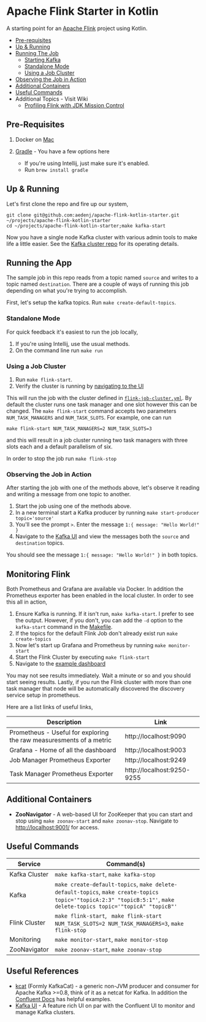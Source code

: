 Apache Flink Starter in Kotlin 
========================
A starting point for an [Apache Flink](https://ci.apache.org/projects/flink/flink-docs-master/) project using Kotlin.

<!-- toc-begin -->
* [Pre-requisites](#pre-requisites)
* [Up & Running](#up--running)
* [Running The Job](#running-the-job)
    * [Starting Kafka](#starting-kafka)
    * [Standalone Mode](#standalone-mode)
    * [Using a Job Cluster](#using-a-job-cluster)
* [Observing the Job in Action](#observing-the-job-in-action)
* [Additional Containers](#additional-containers)
* [Useful Commands](#useful-commands)
* Additional Topics - Visit Wiki 
  * [Profiling Flink with JDK Mission Control](https://github.com/aedenj/apache-flink-kotlin-starter/wiki/Additional-Topics#profiling-flink-with-jdk-mission-control)
<!-- toc-end -->
  
## Pre-Requisites

1. Docker on [Mac](https://download.docker.com/mac/stable/Docker.dmg)

1. [Gradle](https://gradle.org) - You have a few options here
    + If you're using Intellij, just make sure it's enabled.
    + Run `brew install gradle`

## Up & Running

Let's first clone the repo and fire up our system,

```
git clone git@github.com:aedenj/apache-flink-kotlin-starter.git ~/projects/apache-flink-kotlin-starter
cd ~/projects/apache-flink-kotlin-starter;make kafka-start 
```
Now you have a single node Kafka cluster with various admin tools to make life a little easier. See the [Kafka cluster repo](https://github.com/aedenj/kafka-cluster-starter) for its operating details.

## Running the App

The sample job in this repo reads from a topic named `source` and writes to a topic named `destination`.
There are a couple of ways of running this job depending on what you're trying to accomplish.

First, let's setup the kafka topics. Run `make create-default-topics`.

### Standalone Mode 

For quick feedback it's easiest to run the job locally,

1. If you're using Intellij, use the usual methods.
2. On the command line run `make run`

### Using a Job Cluster

1. Run `make flink-start`. 
2. Verify the cluster is running by [navigating to the UI](http://localhost:8081/)

This will run the job with the cluster defined in [`flink-job-cluster.yml`](https://github.com/aedenj/apache-flink-kotlin-starter/blob/main/docker/flink-job-cluster.yml). 
By default the cluster runs one task manager and one slot however this can be changed. The `make flink-start` 
command accepts two parameters `NUM_TASK_MANAGERS` and `NUM_TASK_SLOTS`. For example, one can run

```
make flink-start NUM_TASK_MANAGERS=2 NUM_TASK_SLOTS=3 
```

and this will result in a job cluster running two task managers with three slots each and a default parallelism of six.

In order to stop the job run `make flink-stop`

### Observing the Job in Action

After starting the job with one of the methods above, let's observe it reading and writing a message from one topic to another.

1. Start the job using one of the methods above.
2. In a new terminal start a Kafka producer by running `make start-producer topic='source'`
3. You'll see the prompt `>`. Enter the message `1:{ message: "Hello World!" }`
4. Navigate to the [Kafka UI](http://localhost:8001/) and view the messages both the `source` and `destination` topics. 

You should see the message `1:{ message: "Hello World!" }` in both topics.

## Monitoring Flink

Both Prometheus and Grafana are available via Docker. In addition the Prometheus exporter has been enabled in the 
local cluster. In order to see this all in action,

1. Ensure Kafka is running. If it isn't run, `make kafka-start`. I prefer to see the output. However, if you don't, 
   you can add the `-d` option to the `kafka-start` command in the [Makefile](https://github.com/aedenj/apache-flink-kotlin-starter/blob/main/Makefile#L21).
2. If the topics for the default Flink Job don't already exist run `make create-topics`
3. Now let's start up Grafana and Prometheus by running `make monitor-start`
4. Start the Flink Cluster by executing `make flink-start`
5. Navigate to the [example dashboard](http://localhost:9003/d/wKbnD5Gnk/flink?orgId=1)

You may not see results immediately. Wait a minute or so and you should start seeing results. Lastly, if you run
the Flink cluster with more than one task manager that node will be automatically discovered the discovery
service setup in prometheus.

Here are a list links of useful links,

| Description                                                         | Link                       |
|---------------------------------------------------------------------|----------------------------|
| Prometheus - Useful for exploring the raw measuresments of a metric | http://localhost:9090      |
| Grafana - Home of all the dashboard                                 | http://localhost:9003      |
| Job Manager Prometheus Exporter                                     | http://localhost:9249      |
| Task Manager Prometheus Exporter                                    | http://localhost:9250-9255 |

## Additional Containers

- **ZooNavigator** - A web-based UI for ZooKeeper that you can start and stop using `make zoonav-start` and 
  `make zoonav-stop`. Navigate to [http://localhost:9001/](http://localhost:9001/) for access. 
 
## Useful Commands

| Service       | Command(s)                                                                                                                                                      |
|---------------|-----------------------------------------------------------------------------------------------------------------------------------------------------------------|
| Kafka Cluster | `make kafka-start`, `make kafka-stop`                                                                                                                           |
 | Kafka        | `make create-default-topics`, `make delete-default-topics`, `make create-topics topic='"topicA:2:3" "topicB:5:1"'`, `make delete-topics topic='"topicA" "topicB"'` |
| Flink Cluster | `make flink-start`, ` make flink-start NUM_TASK_SLOTS=2 NUM_TASK_MANAGERS=3`, `make flink-stop`                                                                 |
| Monitoring | `make monitor-start`, `make monitor-stop`                                                                                                                       |
| ZooNavigator | `make zoonav-start`, `make zoonav-stop`                                                                                                                         |


## Useful References

- [kcat](https://github.com/edenhill/kcat#running-in-docker) (Formly KafkaCat) - a generic non-JVM producer and consumer
  for Apache Kafka >=0.8, think of it as a netcat for Kafka. In addition the [Confluent Docs](https://docs.confluent.io/4.0.1/app-development/kafkacat-usage.html#) 
  has helpful examples.
- [Kafka UI](https://github.com/provectus/kafka-ui) - A feature rich UI on par with the Confluent UI to monitor and 
  manage Kafka clusters.